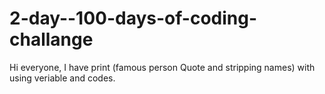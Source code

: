 # 2-day--100-days-of-coding-challange
Hi everyone, 
I have print (famous person Quote and stripping names) with using veriable and codes.
